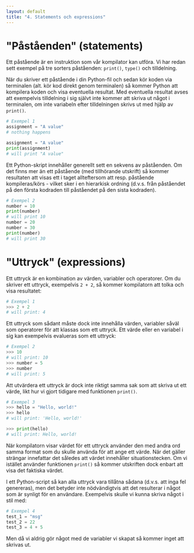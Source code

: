 ```yaml
---
layout: default
title: "4. Statements och expressions"
---
```


# "Påståenden" (statements)
Ett påstående är en instruktion som vår kompilator kan utföra. Vi har redan sett exempel på tre sorters påståenden: `print()`, `type()` och tilldelning.

När du skriver ett påstående i din Python-fil och sedan kör koden via terminalen (alt. kör kod direkt genom terminalen) så kommer Python att kompilera koden och visa eventuella resultat. Med eventuella resultat avses att exempelvis tilldelning i sig självt inte kommer att skriva ut något i terminalen, om inte variabeln efter tilldelningen skrivs ut med hjälp av `print()`.
```python
# Exempel 1
assignment = "A value"
# nothing happens

assignment = "A value"
print(assignment)
# will print "A value"
```

Ett Python-skript innehåller generellt sett en sekvens av påståenden. Om det finns mer än ett påstående (med tillhörande utskrift) så kommer resultaten att visas ett i taget allteftersom att resp. påstående kompileras/körs - vilket sker i en hierarkisk ordning (d.v.s. från påståendet på den första kodraden till påståendet på den sista kodraden).
```python
# Exempel 2
number = 10
print(number)
# will print 10
number = 20
number = 30
print(number)
# will print 30
```

# "Uttryck" (expressions)
Ett uttryck är en kombination av värden, variabler och operatorer. Om du skriver ett uttryck, exempelvis `2 + 2`, så kommer kompilatorn att tolka och visa resultatet:
```python
# Exempel 1
>>> 2 + 2
# will print: 4
```

Ett uttryck som sådant måste dock inte innehålla värden, variabler såväl som operatorer för att klassas som ett uttryck. Ett värde eller en variabel i sig kan exempelvis evalueras som ett uttryck:
```python
# Exempel 2
>>> 10
# will print: 10
>>> number = 5
>>> number
# will print: 5
```

Att utvärdera ett uttryck är dock inte riktigt samma sak som att skriva ut ett värde, likt hur vi gjort tidigare med funktionen `print()`.
```python
# Exempel 3
>>> hello = "Hello, world!"
>>> hello
# will print: 'Hello, world!'

>>> print(hello)
# will print: Hello, world!
```

När kompilatorn visar värdet för ett uttryck använder den med andra ord samma format som du skulle använda för att ange ett värde. När det gäller strängar innefattar det således att värdet innehåller situationstecken. Om vi istället använder funktionen `print()` så kommer utskriften dock enbart att visa det faktiska värdet.

I ett Python-script så kan alla uttryck vara tillåtna sådana (d.v.s. att inga fel genereras), men det betyder inte nödvändigtvis att det resulterar i något som är synligt för en användare. Exempelvis skulle vi kunna skriva något i stil med:
```python
# Exempel 4
test_1 = "msg"
test_2 = 22
test_3 = 4 + 5
```
Men då vi aldrig gör något med de variabler vi skapat så kommer inget att skrivas ut. 
